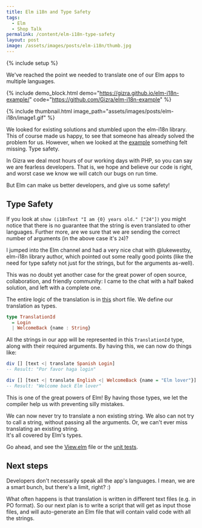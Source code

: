 ```yaml
---
title: Elm i18n and Type Safety
tags:
  - Elm
  - Shop Talk
permalink: /content/elm-i18n-type-safety
layout: post
image: /assets/images/posts/elm-i18n/thumb.jpg
---
```


{% include setup %}

We've reached the point we needed to translate one of our Elm apps to multiple languages.

{% include demo_block.html demo="https://gizra.github.io/elm-i18n-example/" code="https://github.com/Gizra/elm-i18n-example" %}

{% include thumbnail.html image_path="assets/images/posts/elm-i18n/image1.gif" %}

We looked for existing solutions and stumbled upon the elm-i18n library. This
of course made us happy, to see that someone has already solved the problem for us. However, when we looked at the [example](https://github.com/lukewestby/elm-i18n/tree/84d7da3a51d52a89d1e3371bfeb4f34eab05341c#example) something felt missing. Type safety.

In Gizra we deal most hours of our working days with PHP, so you can say we are
fearless developers. That is, we hope and believe our code is right, and
worst case we know we will catch our bugs on run time.

But Elm can make us better developers, and give us some safety!

<!-- more -->

## Type Safety

If you look at `show (i18nText "I am {0} years old." ["24"])` you might notice that there is no guarantee that the string is even translated to other languages. Further more, are we sure that we are sending the correct number of arguments (in the above case it's `24`)?

I jumped into the Elm channel and had a very nice chat with @lukewestby, elm-i18n library author, which pointed out some really good points (like the need for type safety not just for the strings, but for the arguments as-well).

This was no doubt yet another case for the great power of open source, collaboration, and friendly community: I came to the chat with a half baked solution, and left with a complete one.

The entire logic of the translation is in [this](https://github.com/Gizra/elm-i18n-example/blob/master/Translation/Utils.elm) short file. We define our translation as types.

```haskell
type TranslationId
  = Login
  | WelcomeBack {name : String}
```

All the strings in our app will be represented in this `TranslationId` type, along with their required arguments. By having this, we can now do things like:

```haskell
div [] [text <| translate Spanish Login]
-- Result: "Por favor haga login"

div [] [text <| translate English <| WelcomeBack {name = "Elm lover"}]
-- Result: "Welcome back Elm lover"
```

This is one of the great powers of Elm! By having those types, we let the compiler help us with preventing silly mistakes.

We can now never try to translate a non existing string. We also can not try to call a string, without passing all the arguments.
Or, we can't ever miss translating an existing string.  
It's all covered by Elm's types.

Go ahead, and see the [View.elm](https://github.com/Gizra/elm-i18n-example/blob/master/App/View.elm#L11) file or the [unit tests](https://github.com/Gizra/elm-i18n-example/blob/master/Translation/Test.elm).

## Next steps

Developers don't necessarily speak all the app's languages. I mean, we are a smart bunch, but there's a limit, right? :)

What often happens is that translation is written in different text files (e.g. in PO format). So our next plan is to write a script that will get as input those files, and will auto-generate an Elm file that will contain
valid code with all the strings.
